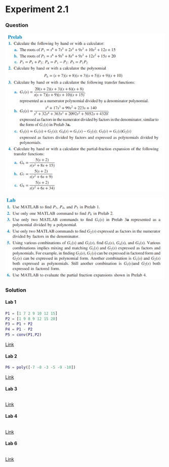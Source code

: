# Experiment 2.1
### Question
![Experiment-2-1-Prelab](https://github.com/Offliners/NTNU-ME-Automatic-Control-Lab/blob/master/Week%203/Experiment-2-1/Experiment-2-1-Prelab.PNG)

![Experiment-2-1-Lab](https://github.com/Offliners/NTNU-ME-Automatic-Control-Lab/blob/master/Week%203/Experiment-2-1/Experiment-2-1-Lab.PNG)
### Solution
#### Lab 1
```matlab
P1 = [1 7 2 9 10 12 15]
P2 = [1 9 8 9 12 15 20]
P3 = P1 + P2
P4 = P1 - P2
P5 = conv(P1,P2)
```
[Link](Experiment_2_1_1.m)

#### Lab 2
```matlab
P6 = poly([-7 -8 -3 -5 -9 -10])
```
[Link](Experiment_2_1_2.m)

#### Lab 3
```matlab

```
[Link](Experiment_2_1_3.m)

#### Lab 4
```matlab

```
[Link](Experiment_2_1_4.m)

#### Lab 6
```matlab

```
[Link](Experiment_2_1_6.m)
